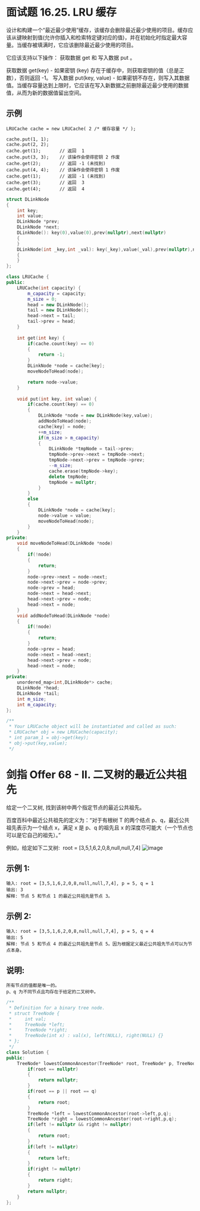 # 面试题 16.25. LRU 缓存
设计和构建一个“最近最少使用”缓存，该缓存会删除最近最少使用的项目。缓存应该从键映射到值(允许你插入和检索特定键对应的值)，并在初始化时指定最大容量。当缓存被填满时，它应该删除最近最少使用的项目。

它应该支持以下操作： 获取数据 get 和 写入数据 put 。

获取数据 get(key) - 如果密钥 (key) 存在于缓存中，则获取密钥的值（总是正数），否则返回 -1。
写入数据 put(key, value) - 如果密钥不存在，则写入其数据值。当缓存容量达到上限时，它应该在写入新数据之前删除最近最少使用的数据值，从而为新的数据值留出空间。

## 示例
```
LRUCache cache = new LRUCache( 2 /* 缓存容量 */ );

cache.put(1, 1);
cache.put(2, 2);
cache.get(1);       // 返回  1
cache.put(3, 3);    // 该操作会使得密钥 2 作废
cache.get(2);       // 返回 -1 (未找到)
cache.put(4, 4);    // 该操作会使得密钥 1 作废
cache.get(1);       // 返回 -1 (未找到)
cache.get(3);       // 返回  3
cache.get(4);       // 返回  4
```
```c++
struct DLinkNode
{
    int key;
    int value;
    DLinkNode *prev;
    DLinkNode *next;
    DLinkNode(): key(0),value(0),prev(nullptr),next(nullptr)
    {
    }
    DLinkNode(int _key,int _val): key(_key),value(_val),prev(nullptr),next(nullptr)
    {
    }
};

class LRUCache {
public:
    LRUCache(int capacity) {
        m_capacity = capacity;
        m_size = 0;
        head = new DLinkNode();
        tail = new DLinkNode();
        head->next = tail;
        tail->prev = head;
    }
    
    int get(int key) {
        if(cache.count(key) == 0)
        {
            return -1;
        }
        DLinkNode *node = cache[key];
        moveNodeToHead(node);

        return node->value;
    }
    
    void put(int key, int value) {
        if(cache.count(key) == 0)
        {
            DLinkNode *node = new DLinkNode(key,value);
            addNodeToHead(node);
            cache[key] = node;
            ++m_size;
            if(m_size > m_capacity)
            {
                DLinkNode *tmpNode = tail->prev; 
                tmpNode->prev->next = tmpNode->next;
                tmpNode->next->prev = tmpNode->prev;
                --m_size;
                cache.erase(tmpNode->key);
                delete tmpNode;
                tmpNode = nullptr;
            }
        }
        else
        {
            DLinkNode *node = cache[key];
            node->value = value;
            moveNodeToHead(node);
        }
    }
private:
    void moveNodeToHead(DLinkNode *node)
    {
        if(!node)
        {
            return;
        }
        node->prev->next = node->next;
        node->next->prev = node->prev;
        node->prev = head;
        node->next = head->next;
        head->next->prev = node;
        head->next = node;
    }
    void addNodeToHead(DLinkNode *node)
    {
        if(!node)
        {
            return;
        }
        node->prev = head;
        node->next = head->next;
        head->next->prev = node;
        head->next = node;
    }
private:
    unordered_map<int,DLinkNode*> cache;
    DLinkNode *head;
    DLinkNode *tail;
    int m_size;
    int m_capacity;
};

/**
 * Your LRUCache object will be instantiated and called as such:
 * LRUCache* obj = new LRUCache(capacity);
 * int param_1 = obj->get(key);
 * obj->put(key,value);
 */
```

# 剑指 Offer 68 - II. 二叉树的最近公共祖先
给定一个二叉树, 找到该树中两个指定节点的最近公共祖先。

百度百科中最近公共祖先的定义为：“对于有根树 T 的两个结点 p、q，最近公共祖先表示为一个结点 x，满足 x 是 p、q 的祖先且 x 的深度尽可能大（一个节点也可以是它自己的祖先）。”

例如，给定如下二叉树:  root = [3,5,1,6,2,0,8,null,null,7,4]
![image](https://user-images.githubusercontent.com/60544624/117252960-3e093a00-ae79-11eb-94e9-b7b6d8b1ce00.png)

## 示例 1:
```
输入: root = [3,5,1,6,2,0,8,null,null,7,4], p = 5, q = 1
输出: 3
解释: 节点 5 和节点 1 的最近公共祖先是节点 3。
```

## 示例 2:
```
输入: root = [3,5,1,6,2,0,8,null,null,7,4], p = 5, q = 4
输出: 5
解释: 节点 5 和节点 4 的最近公共祖先是节点 5。因为根据定义最近公共祖先节点可以为节点本身。
```
## 说明:
```
所有节点的值都是唯一的。
p、q 为不同节点且均存在于给定的二叉树中。
```

```c++
/**
 * Definition for a binary tree node.
 * struct TreeNode {
 *     int val;
 *     TreeNode *left;
 *     TreeNode *right;
 *     TreeNode(int x) : val(x), left(NULL), right(NULL) {}
 * };
 */
class Solution {
public:
    TreeNode* lowestCommonAncestor(TreeNode* root, TreeNode* p, TreeNode* q) {
        if(root == nullptr)
        {
            return nullptr;
        }
        if(root == p || root == q)
        {
            return root;
        }
        TreeNode *left = lowestCommonAncestor(root->left,p,q);
        TreeNode *right = lowestCommonAncestor(root->right,p,q);
        if(left != nullptr && right != nullptr)
        {
            return root;
        }
        if(left != nullptr)
        {
            return left;
        }
        if(right != nullptr)
        {
            return right;
        }
        return nullptr;
    }
};
```
